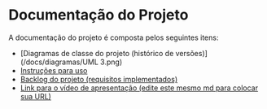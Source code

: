 # Documentação do Projeto

A documentação do projeto é composta pelos seguintes itens: 
 - [Diagramas de classe do projeto (histórico de versões)](/docs/diagramas/UML 3.png)
 - [Instruções para uso](/docs/instrucoes.md)
 - [Backlog do projeto (requisitos implementados)](/docs/backlog.md)
 - [Link para o vídeo de apresentação (edite este mesmo md para colocar sua URL)](http://insira.aqui.sua.URL) 


